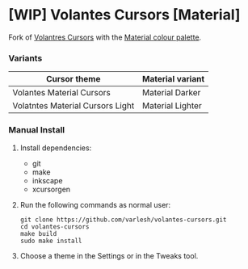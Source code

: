 # [WIP] Volantes Cursors [Material]

Fork of [Volantres Cursors](https://github.com/varlesh/volantes-cursors) with the [Material colour palette](https://material-theme.com/).

### Variants

| Cursor theme                     | Material variant  |
|----------------------------------|-------------------|
| Volantes Material Cursors        | Material Darker   |
| Volatntes Material Cursors Light | Material Lighter  |


### Manual Install

1. Install dependencies:

    - git
    - make
    - inkscape
    - xcursorgen

2. Run the following commands as normal user:

    ```console
    git clone https://github.com/varlesh/volantes-cursors.git
    cd volantes-cursors
    make build
    sudo make install
    ```

3. Choose a theme in the Settings or in the Tweaks tool.



